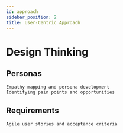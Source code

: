 ```yaml
---
id: approach
sidebar_position: 2
title: User-Centric Approach
---
```


# Design Thinking

## Personas

    Empathy mapping and persona development
    Identifying pain points and opportunities

## Requirements

    Agile user stories and acceptance criteria

